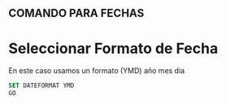 ## COMANDO PARA FECHAS

# Seleccionar Formato de Fecha
En este caso usamos un formato (YMD) año mes dia
```sql
SET DATEFORMAT YMD
GO
```